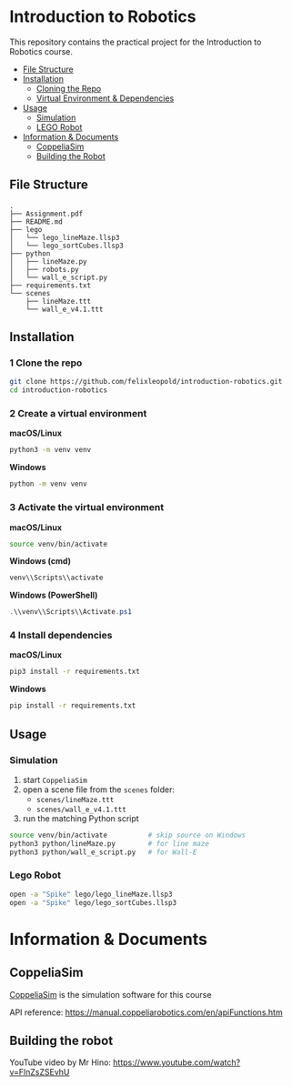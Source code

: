 # Introduction to Robotics

This repository contains the practical project for the Introduction to Robotics course.

- [File Structure](#file-structure)
- [Installation](#installation)
  - [Cloning the Repo](#cloning-the-repo)
  - [Virtual Environment & Dependencies](#virtual-environment-&-Dependencies)
- [Usage](#usage)
  - [Simulation](#simulation)
  - [LEGO Robot](#lego-robot)
- [Information & Documents](information-&-documents)
  - [CoppeliaSim](coppeliasim)
  - [Building the Robot](building-the-robot)

## File Structure

```
.
├── Assignment.pdf
├── README.md
├── lego
│   └── lego_lineMaze.llsp3
│   └── lego_sortCubes.llsp3
├── python
│   ├── lineMaze.py
│   ├── robots.py
│   └── wall_e_script.py
├── requirements.txt
└── scenes
    ├── lineMaze.ttt
    └── wall_e_v4.1.ttt
```

## Installation

### 1 Clone the repo

```bash
git clone https://github.com/felixleopold/introduction-robotics.git
cd introduction-robotics
```

### 2 Create a virtual environment

**macOS/Linux**

```bash
python3 -m venv venv
```

**Windows**

```bash
python -m venv venv
```

### 3 Activate the virtual environment

**macOS/Linux**

```bash
source venv/bin/activate
```

**Windows (cmd)**

```bash
venv\\Scripts\\activate
```

**Windows (PowerShell)**

```powershell
.\\venv\\Scripts\\Activate.ps1
```

### 4 Install dependencies

**macOS/Linux**

```bash
pip3 install -r requirements.txt
```

**Windows**

```bash
pip install -r requirements.txt
```

## Usage

### Simulation

1. start `CoppeliaSim`
2. open a scene file from the `scenes` folder:
   - `scenes/lineMaze.ttt`
   - `scenes/wall_e_v4.1.ttt`
3. run the matching Python script

```bash
source venv/bin/activate          # skip source on Windows
python3 python/lineMaze.py        # for line maze
python3 python/wall_e_script.py   # for Wall‑E
```

### Lego Robot

```bash
open -a "Spike" lego/lego_lineMaze.llsp3
open -a "Spike" lego/lego_sortCubes.llsp3
```

# Information & Documents

## CoppeliaSim

[CoppeliaSim](https://www.coppeliarobotics.com/) is the simulation software for this course

API reference: https://manual.coppeliarobotics.com/en/apiFunctions.htm

## Building the robot

YouTube video by Mr Hino: https://www.youtube.com/watch?v=FlnZsZSEvhU
